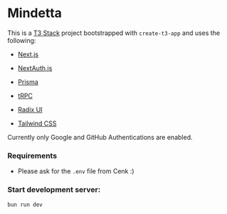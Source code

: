 # Mindetta

This is a [T3 Stack](https://create.t3.gg/) project bootstrapped with `create-t3-app` and uses the following:

- [Next.js](https://nextjs.org)
- [NextAuth.js](https://next-auth.js.org)
- [Prisma](https://prisma.io)
- [tRPC](https://trpc.io)

- [Radix UI](https://www.radix-ui.com/)
- [Tailwind CSS](https://tailwindcss.com)

Currently only Google and GitHub Authentications are enabled.

### Requirements

- Please ask for the `.env` file from Cenk :)

### Start development server:

```bash
bun run dev
```
